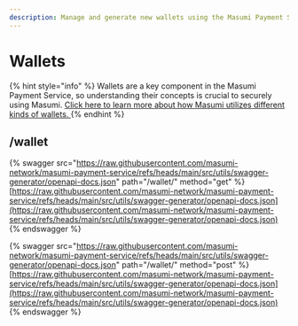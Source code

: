 ```yaml
---
description: Manage and generate new wallets using the Masumi Payment Service API
---
```


# Wallets

{% hint style="info" %}
Wallets are a key component in the Masumi Payment Service, so understanding their concepts is crucial to securely using Masumi. [Click here to learn more about how Masumi utilizes different kinds of wallets. ](../../core-concepts/wallets.md)
{% endhint %}

## /wallet

{% swagger src="https://raw.githubusercontent.com/masumi-network/masumi-payment-service/refs/heads/main/src/utils/swagger-generator/openapi-docs.json" path="/wallet/" method="get" %}
[https://raw.githubusercontent.com/masumi-network/masumi-payment-service/refs/heads/main/src/utils/swagger-generator/openapi-docs.json](https://raw.githubusercontent.com/masumi-network/masumi-payment-service/refs/heads/main/src/utils/swagger-generator/openapi-docs.json)
{% endswagger %}

{% swagger src="https://raw.githubusercontent.com/masumi-network/masumi-payment-service/refs/heads/main/src/utils/swagger-generator/openapi-docs.json" path="/wallet/" method="post" %}
[https://raw.githubusercontent.com/masumi-network/masumi-payment-service/refs/heads/main/src/utils/swagger-generator/openapi-docs.json](https://raw.githubusercontent.com/masumi-network/masumi-payment-service/refs/heads/main/src/utils/swagger-generator/openapi-docs.json)
{% endswagger %}

